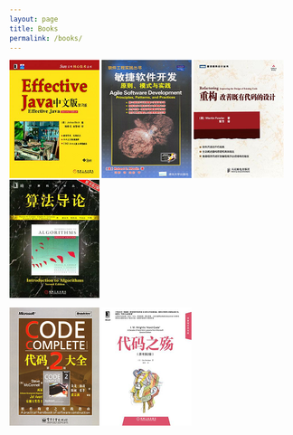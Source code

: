```yaml
---
layout: page
title: Books
permalink: /books/
---
```


[![effective-java](/images/books/effective-java.png)](https://book.douban.com/subject/3360807/)
[![agile-software-development](/images/books/agile-software-development.png)](https://book.douban.com/subject/1140457/)
[![refactoring](/images/books/refactoring.png)](https://book.douban.com/subject/4262627/)
[![introduction-to-algorithms](/images/books/introduction-to-algorithms.png)](https://book.douban.com/subject/1885170/)

[![code-complete](/images/books/code-complete.png)](https://book.douban.com/subject/1951158/)
[![hard-code](/images/books/hard-code.png)](https://book.douban.com/subject/24284853/)

